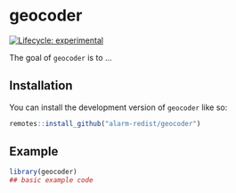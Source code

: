 
<!-- README.md is generated from README.Rmd. Please edit that file -->

# geocoder

<!-- badges: start -->

[![Lifecycle:
experimental](https://img.shields.io/badge/lifecycle-experimental-orange.svg)](https://lifecycle.r-lib.org/articles/stages.html#experimental)
<!-- badges: end -->

The goal of `geocoder` is to …

## Installation

You can install the development version of `geocoder` like so:

``` r
remotes::install_github("alarm-redist/geocoder")
```

## Example

``` r
library(geocoder)
## basic example code
```
